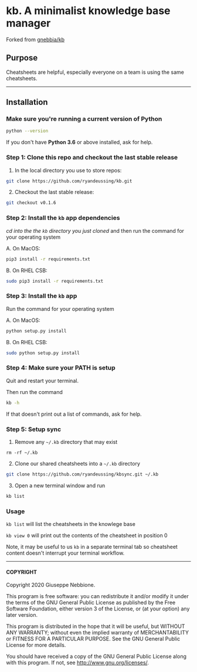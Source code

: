 # kb. A minimalist knowledge base manager

Forked from [gnebbia/kb](https://github.com/gnebbia/kb)

## Purpose

Cheatsheets are helpful, especially everyone on a team is using the
same cheatsheets.

--- 
## Installation

### Make sure you're running a current version of Python

```sh
python --version
```

If you don't have **Python 3.6** or above installed, ask for help.


### Step 1: Clone this repo and checkout the last stable release

1. In the local directory you use to store repos:

```sh
git clone https://github.com/ryandeussing/kb.git
```

2. Checkout the last stable release:

```sh
git checkout v0.1.6
```

### Step 2: Install the `kb` app dependencies

*cd into the the `kb` directory you just cloned* and then run the command for your operating system

A. On MacOS:

```sh
pip3 install -r requirements.txt
```

B. On RHEL CSB:

```sh
sudo pip3 install -r requirements.txt
```

### Step 3: Install the `kb` app

Run the command for your operating system

A. On MacOS:

```sh
python setup.py install
```

B. On RHEL CSB:

```sh
sudo python setup.py install
```

### Step 4: Make sure your PATH is setup 

Quit and restart your terminal.

Then run the command

```sh
kb -h
```

If that doesn't print out a list of commands, ask for help. 


### Step 5: Setup sync 

1. Remove any `~/.kb` directory that may exist

```
rm -rf ~/.kb
```

2. Clone our shared cheatsheets into a `~/.kb` directory

```sh
git clone https://github.com/ryandeussing/kbsync.git ~/.kb
```

3. Open a new terminal window and run

```sh
kb list
```

### Usage

`kb list` will list the cheatsheets in the knowlege base

`kb view 0` will print out the contents of the cheatsheet in position 0

Note, it may be useful to us `kb` in a separate terminal tab so cheatsheet
content doesn't interrupt your terminal workflow.

---
#### COPYRIGHT

Copyright 2020 Giuseppe Nebbione.

This program is free software: you can redistribute it and/or modify
it under the terms of the GNU General Public License as published by
the Free Software Foundation, either version 3 of the License, or
(at your option) any later version.

This program is distributed in the hope that it will be useful,
but WITHOUT ANY WARRANTY; without even the implied warranty of
MERCHANTABILITY or FITNESS FOR A PARTICULAR PURPOSE.  See the
GNU General Public License for more details.

You should have received a copy of the GNU General Public License
along with this program.  If not, see <http://www.gnu.org/licenses/>.
